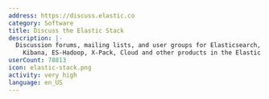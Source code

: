 ```yaml
---
address: https://discuss.elastic.co
category: Software
title: Discuss the Elastic Stack
description: |-
  Discussion forums, mailing lists, and user groups for Elasticsearch, Beats, Logstash,
    Kibana, ES-Hadoop, X-Pack, Cloud and other products in the Elastic ecosystem.
userCount: 78813
icon: elastic-stack.png
activity: very high
language: en_US
---
```

